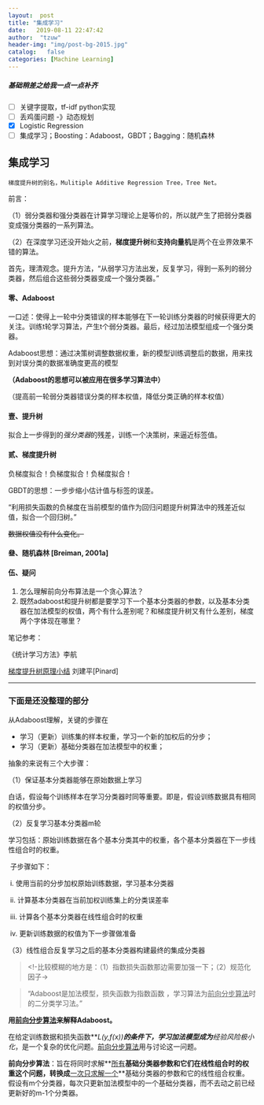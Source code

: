 ```yaml
---
layout:  post
title: "集成学习" 
date:   2019-08-11 22:47:42                    
author:  "tzuw"
header-img: "img/post-bg-2015.jpg"
catalog:   false
categories: [Machine Learning]
---
```

##### 基础稍差之给我一点一点补齐

- [ ] 关键字提取，tf-idf python实现
- [ ] 丢鸡蛋问题 -》动态规划
- [x] Logistic Regression
- [ ] 集成学习；Boosting：Adaboost，GBDT；Bagging：随机森林

## 集成学习

`梯度提升树的别名，Mulitiple Additive Regression Tree，Tree Net。`

前言：

（1）弱分类器和强分类器在计算学习理论上是等价的，所以就产生了把弱分类器变成强分类器的一系列算法。

（2）在深度学习还没开始火之前，**梯度提升树**和**支持向量机**是两个在业界效果不错的算法。

首先，理清观念。提升方法，“从弱学习方法出发，反复学习，得到一系列的弱分类器，然后组合这些弱分类器变成一个强分类器。”

#### 零、Adaboost

一口述：使得上一轮中分类错误的样本能够在下一轮训练分类器的时候获得更大的关注。训练t轮学习算法，产生t个弱分类器。最后，经过加法模型组成一个强分类器。

Adaboost思想：通过决策树调整数据权重，新的模型训练调整后的数据，用来找到对误分类的数据准确度更高的模型

**（Adaboost的思想可以被应用在很多学习算法中）**

（提高前一轮弱分类器错误分类的样本权值，降低分类正确的样本权值）

#### 壹、提升树

拟合上一步得到的*强分类器*的残差，训练一个决策树，来逼近标签值。

#### 贰、梯度提升树

负梯度拟合！负梯度拟合！负梯度拟合！

GBDT的思想：一步步缩小估计值与标签的误差。

“利用损失函数的负梯度在当前模型的值作为回归问题提升树算法中的残差近似值，拟合一个回归树。”

~~数据权值没有什么变化。~~

#### 叄、随机森林   [Breiman, 2001a]

#### 伍、疑问

1. 怎么理解前向分布算法是一个贪心算法？
2. 既然adaboost和提升树都是要学习下一个基本分类器的参数，以及基本分类器在加法模型的权值，两个有什么差别呢？和梯度提升树又有什么差别，梯度两个字体现在哪里？

笔记参考：

《统计学习方法》李航

[梯度提升树原理小结](http://www.cnblogs.com/pinard/p/6140514.html)  刘建平[Pinard]

---

### **下面是还没整理的部分**

从Adaboost理解，关键的步骤在

- 学习（更新）训练集的样本权重，学习一个新的加权后的分步；
- 学习（更新）基础分类器在加法模型中的权重；

抽象的来说有三个大步骤：

（1）保证基本分类器能够在原始数据上学习

​	白话，假设每个训练样本在学习分类器时同等重要。即是，假设训练数据具有相同的权值分步。

（2）反复学习基本分类器m轮

​	学习包括：原始训练数据在各个基本分类其中的权重，各个基本分类器在下一步线性组合时的权重。

​	子步骤如下：

​		i. 使用当前的分步加权原始训练数据，学习基本分类器

​		ii. 计算基本分类器在当前加权训练集上的分类误差率

​		iii. 计算各个基本分类器在线性组合时的权重

​		iv. 更新训练数据的权值为下一步骤做准备

（3）线性组合反复学习之后的基本分类器构建最终的集成分类器

> <!-比较模糊的地方是：（1）指数损失函数那边需要加强一下；（2）规范化因子->

> “Adaboost是加法模型，损失函数为指数函数                                                                                                                                                                                                                                                                                                                                                                                                                                                                                                                                                                                                                                                                                                                                                                                                                                                                                                                                                                                                                                                                                                                                                                                                                                                                                                                                                                                                                                                                                                                                                                                                                    ，学习算法为<u>前向分步算法</u>时的二分类学习法。”

**用<u>前向分步算法</u>来解释Adaboost。**

在给定训练数据和损失函数***L(y,f(x))***的条件下，学习加法模型成为**经验风险极小化**，是一个复杂的优化问题。<u>前向分步算法</u>用与讨论这一问题。

**前向分步算法**：旨在将同时求解**<u>所有</u>**基础分类器参数和它们在线性组合时的权重这个问题，转换成**<u>一次只求解一个</u>**基础分类器的参数和它的线性组合权重。假设有m个分类器，每次只更新加法模型中的一个基础分类器，而不去动之前已经更新好的m-1个分类器。
